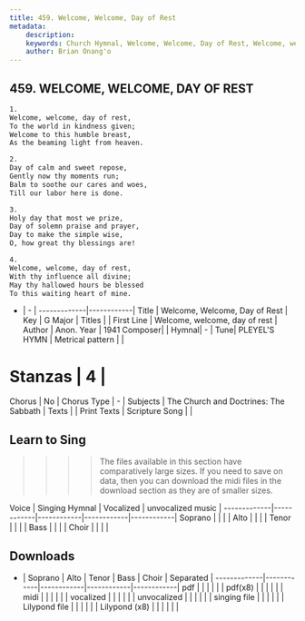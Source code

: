 ```yaml
---
title: 459. Welcome, Welcome, Day of Rest
metadata:
    description: 
    keywords: Church Hymnal, Welcome, Welcome, Day of Rest, Welcome, welcome, day of rest, 
    author: Brian Onang'o
---
```



## 459. WELCOME, WELCOME, DAY OF REST

```txt
1.
Welcome, welcome, day of rest, 
To the world in kindness given;
Welcome to this humble breast,
As the beaming light from heaven.

2.
Day of calm and sweet repose,
Gently now thy moments run;
Balm to soothe our cares and woes,
Till our labor here is done.

3.
Holy day that most we prize,
Day of solemn praise and prayer,
Day to make the simple wise,
O, how great thy blessings are!

4.
Welcome, welcome, day of rest,
With thy influence all divine;
May thy hallowed hours be blessed
To this waiting heart of mine.
```

- |   -  |
-------------|------------|
Title | Welcome, Welcome, Day of Rest |
Key | G Major |
Titles |  |
First Line | Welcome, welcome, day of rest |
Author |  Anon.
Year | 1941
Composer|  |
Hymnal|  - |
Tune| PLEYEL'S HYMN |
Metrical pattern | |
# Stanzas | 4 |
Chorus | No |
Chorus Type | - |
Subjects | The Church and Doctrines: The Sabbath |
Texts |  |
Print Texts | 
Scripture Song |  |
  
## Learn to Sing

>>>> The files available in this section have comparatively large sizes. If you need to save on data, then you can download the midi files in the download section as they are of smaller sizes.

Voice |  Singing Hymnal | Vocalized | unvocalized music |
-------------|------------|------------|------------|------------|
Soprano | | | |
Alto | | | |
Tenor | | | |
Bass | | | |
Choir | | | |

## Downloads

- |  Soprano | Alto | Tenor | Bass | Choir | Separated |
-------------|------------|------------|------------|------------|
pdf | | | | | |
pdf(x8) | | | | | |
midi | | | | | |
vocalized | | | | | |
unvocalized | | | | | |
singing file | | | | | |
Lilypond file | | | | | |
Lilypond (x8) | | | | | |
  